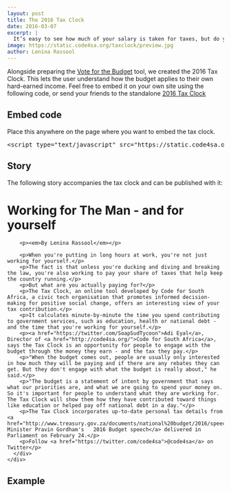 ```yaml
---
layout: post
title: The 2016 Tax Clock
date: 2016-03-07
excerpt: |
  It’s easy to see how much of your salary is taken for taxes, but do you know how many hours are allocated to those deductions? Enter your salary to see how your tax money is being spent.
image: https://static.code4sa.org/taxclock/preview.jpg
author: Lenina Rassool
---
```


<div class="row">
    <div class="col-md-8">
         Alongside preparing the <a href="http://code4sa.org/2016/02/25/have-your-say-on-the-budget.html">Vote for the Budget</a> tool, we created the 2016 Tax Clock. This lets the user understand how the budget applies to their own hard-earned income. Feel free to embed it on your own site using the following code, or send your friends to the standalone <a href="http://code4sa.org/taxclock">2016 Tax Clock</a>
    </div>
</div>
<div class="row">
    <h2>Embed code</h2>
    <div class="col-md-8">
      Place this anywhere on the page where you want to embed the tax clock.
        <pre>&lt;script type=&quot;text/javascript&quot; src=&quot;https://static.code4sa.org/taxclock/taxclock.js&quot;&gt;&lt;/script&gt;</pre>
    </div>
</div>
<div class="row">
    <h2>Story</h2>
    <div class="col-md-8">
      <p>The following story accompanies the tax clock and can be published with it:</p>
      <div class="story">
        <h1>Working for The Man - and for yourself</h1>

        <p><em>By Lenina Rassool</em></p>

        <p>When you're putting in long hours at work, you're not just working for yourself.</p>
        <p>The fact is that unless you're ducking and diving and breaking the law, you're also working to pay your share of taxes that help keep the country running.</p>
        <p>But what are you actually paying for?</p>
        <p>The Tax Clock, an online tool developed by Code for South Africa, a civic tech organisation that promotes informed decision-making for positive social change, offers an interesting view of your tax contribution.</p>
        <p>It calculates minute-by-minute the time you spend contributing to government services, such as education, health or national debt - and the time that you're working for yourself.</p>
        <p><a href="https://twitter.com/SoapSudTycoon">Adi Eyal</a>, Director of <a href="http://code4sa.org/">Code for South Africa</a>, says the Tax Clock is an opportunity for people to engage with the budget through the money they earn - and the tax they pay.</p>
        <p>"When the budget comes out, people are usually only interested in how much they will be paying and if there are any rebates they can get. But they don't engage with what the budget is really about," he said.</p>
        <p>"The budget is a statement of intent by government that says what our priorities are, and what we are going to spend your money on.  So it's important for people to understand what they are working for. The Tax Clock will show them how they have contributed toward things like education or helped pay off national debt in a day."</p>
        <p>The Tax Clock incorporates up-to-date personal tax details from <a href="http://www.treasury.gov.za/documents/national%20budget/2016/speech/speech.pdf">Finance Minister Pravin Gordham's   2016 Budget speech</a> delivered in Parliament on February 24.</p>
        <p>Follow <a href="https://twitter.com/code4sa">@code4sa</a> on Twitter</p>
      </div>
    </div>
</div>
<div class="row">
  <h2>Example</h2>
  <div class="col-md-8">
    <script type="text/javascript" src="https://static.code4sa.org/taxclock/taxclock.js"></script>
  </div>
</div>
